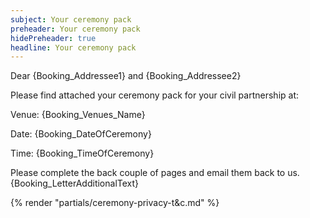 ```yaml
---
subject: Your ceremony pack
preheader: Your ceremony pack 
hidePreheader: true
headline: Your ceremony pack
---
```


Dear {Booking_Addressee1} and {Booking_Addressee2}

Please find attached your ceremony pack for your civil partnership at:

Venue: {Booking_Venues_Name}

Date: {Booking_DateOfCeremony}

Time: {Booking_TimeOfCeremony}

Please complete the back couple of pages and email them back to us. {Booking_LetterAdditionalText}

{% render "partials/ceremony-privacy-t&c.md" %}
